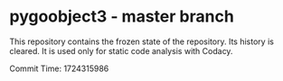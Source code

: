 # pygoobject3 - master branch

This repository contains the frozen state of the repository.
Its history is cleared. It is used only for static code
analysis with Codacy.

Commit Time: 1724315986